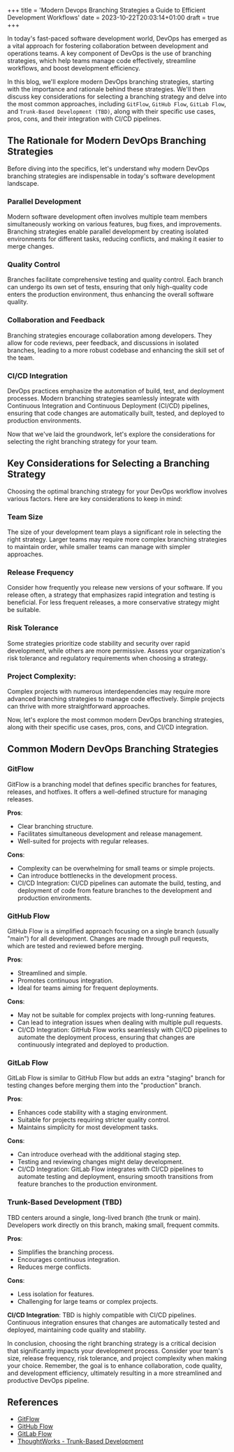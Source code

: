 +++
title = 'Modern Devops Branching Strategies a Guide to Efficient Development Workflows'
date = 2023-10-22T20:03:14+01:00
draft = true
+++

In today's fast-paced software development world, DevOps has emerged as a vital approach for fostering collaboration between development and operations teams. A key component of DevOps is the use of branching strategies, which help teams manage code effectively, streamline workflows, and boost development efficiency.

In this blog, we'll explore modern DevOps branching strategies, starting with the importance and rationale behind these strategies. We'll then discuss key considerations for selecting a branching strategy and delve into the most common approaches, including `GitFlow`, `GitHub Flow`, `GitLab Flow`, and `Trunk-Based Development (TBD)`, along with their specific use cases, pros, cons, and their integration with CI/CD pipelines.

## The Rationale for Modern DevOps Branching Strategies

Before diving into the specifics, let's understand why modern DevOps branching strategies are indispensable in today's software development landscape.

### Parallel Development

Modern software development often involves multiple team members simultaneously working on various features, bug fixes, and improvements. Branching strategies enable parallel development by creating isolated environments for different tasks, reducing conflicts, and making it easier to merge changes.

### Quality Control

Branches facilitate comprehensive testing and quality control. Each branch can undergo its own set of tests, ensuring that only high-quality code enters the production environment, thus enhancing the overall software quality.

### Collaboration and Feedback

Branching strategies encourage collaboration among developers. They allow for code reviews, peer feedback, and discussions in isolated branches, leading to a more robust codebase and enhancing the skill set of the team.

### CI/CD Integration

DevOps practices emphasize the automation of build, test, and deployment processes. Modern branching strategies seamlessly integrate with Continuous Integration and Continuous Deployment (CI/CD) pipelines, ensuring that code changes are automatically built, tested, and deployed to production environments.

Now that we've laid the groundwork, let's explore the considerations for selecting the right branching strategy for your team.

## Key Considerations for Selecting a Branching Strategy

Choosing the optimal branching strategy for your DevOps workflow involves various factors. Here are key considerations to keep in mind:

### Team Size

The size of your development team plays a significant role in selecting the right strategy. Larger teams may require more complex branching strategies to maintain order, while smaller teams can manage with simpler approaches.

### Release Frequency

Consider how frequently you release new versions of your software. If you release often, a strategy that emphasizes rapid integration and testing is beneficial. For less frequent releases, a more conservative strategy might be suitable.

### Risk Tolerance

Some strategies prioritize code stability and security over rapid development, while others are more permissive. Assess your organization's risk tolerance and regulatory requirements when choosing a strategy.

### Project Complexity:

Complex projects with numerous interdependencies may require more advanced branching strategies to manage code effectively. Simple projects can thrive with more straightforward approaches.

Now, let's explore the most common modern DevOps branching strategies, along with their specific use cases, pros, cons, and CI/CD integration.

## Common Modern DevOps Branching Strategies

### GitFlow

GitFlow is a branching model that defines specific branches for features, releases, and hotfixes. It offers a well-defined structure for managing releases.

**Pros**:

- Clear branching structure.
- Facilitates simultaneous development and release management.
- Well-suited for projects with regular releases.

**Cons**:

- Complexity can be overwhelming for small teams or simple projects.
- Can introduce bottlenecks in the development process.
- CI/CD Integration: CI/CD pipelines can automate the build, testing, and deployment of code from feature branches to the development and production environments.

### GitHub Flow

GitHub Flow is a simplified approach focusing on a single branch (usually "main") for all development. Changes are made through pull requests, which are tested and reviewed before merging.

**Pros**:

- Streamlined and simple.
- Promotes continuous integration.
- Ideal for teams aiming for frequent deployments.

**Cons**:

- May not be suitable for complex projects with long-running features.
- Can lead to integration issues when dealing with multiple pull requests.
- CI/CD Integration: GitHub Flow works seamlessly with CI/CD pipelines to automate the deployment process, ensuring that changes are continuously integrated and deployed to production.

### GitLab Flow

GitLab Flow is similar to GitHub Flow but adds an extra "staging" branch for testing changes before merging them into the "production" branch.

**Pros**:

- Enhances code stability with a staging environment.
- Suitable for projects requiring stricter quality control.
- Maintains simplicity for most development tasks.

**Cons**:

- Can introduce overhead with the additional staging step.
- Testing and reviewing changes might delay development.
- CI/CD Integration: GitLab Flow integrates with CI/CD pipelines to automate testing and deployment, ensuring smooth transitions from feature branches to the production environment.

### Trunk-Based Development (TBD)

TBD centers around a single, long-lived branch (the trunk or main). Developers work directly on this branch, making small, frequent commits.

**Pros**:

- Simplifies the branching process.
- Encourages continuous integration.
- Reduces merge conflicts.

**Cons**:

- Less isolation for features.
- Challenging for large teams or complex projects.

**CI/CD Integration**: TBD is highly compatible with CI/CD pipelines. Continuous integration ensures that changes are automatically tested and deployed, maintaining code quality and stability.

In conclusion, choosing the right branching strategy is a critical decision that significantly impacts your development process. Consider your team's size, release frequency, risk tolerance, and project complexity when making your choice. Remember, the goal is to enhance collaboration, code quality, and development efficiency, ultimately resulting in a more streamlined and productive DevOps pipeline.

## References

- [GitFlow](https://www.atlassian.com/git/tutorials/comparing-workflows/gitflow-workflow)
- [GitHub Flow ](https://guides.github.com/introduction/flow/)
- [GitLab Flow](https://about.gitlab.com/blog/2023/07/27/gitlab-flow-duo/)
- [ThoughtWorks - Trunk-Based Development](https://www.thoughtworks.com/radar/techniques/trunk-based-development)
